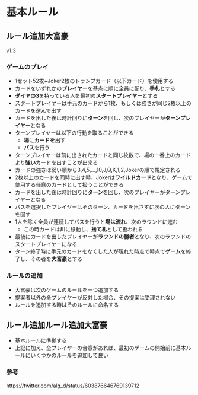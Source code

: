 # 基本ルール
## ルール追加大富豪
v1.3

### ゲームのプレイ
* 1セット52枚+Joker2枚のトランプカード（以下カード）を使用する
* カードをいずれかの**プレイヤー**を基点に順に全員に配り、**手札**とする
* **ダイヤの3**を持っている人を最初の**スタートプレイヤー**とする
* スタートプレイヤーは手元のカードから1枚、もしくは強さが同じ2枚以上のカードを選んで出す
* カードを出した後は時計回りに**ターン**を回し、次のプレイヤーが**ターンプレイヤー**となる
* ターンプレイヤーは以下の行動を取ることができる
  * **場**に**カードを出す**
  * **パス**を行う
* ターンプレイヤーは前に出されたカードと同じ枚数で、場の一番上のカードより**強い**カードを出すことが出来る
* カードの強さは弱い順から3,4,5,...,10,J,Q,K,1,2,Jokerの順で規定される
* 2枚以上のカードを同時に出す時、Jokerは**ワイルドカード**となり、ゲームで使用する任意のカードとして扱うことができる
* カードを出した後は時計回りに**ターン**を回し、次のプレイヤーがターンプレイヤーとなる
* パスを選択したプレイヤーはそのターン、カードを出さずに次の人にターンを回す
* 1人を除く全員が連続してパスを行うと**場は流れ**、次のラウンドに進む
  * この時カードは**川**に移動し、**捨て札**として扱われる
* 最後にカードを出したプレイヤーが**ラウンドの勝者**となり、次のラウンドのスタートプレイヤーになる
* ターン終了時に手元のカードをなくした人が現れた時点で時点で**ゲーム**を終了し、その者を**大富豪**とする

### ルールの追加
* 大富豪は次のゲームのルールを一つ追加する
* 提案者以外の全プレイヤーが反対した場合、その提案は受理されない
* ルールを追加する時はそのルールに命名する

## ルール追加ルール追加大富豪
* 基本ルールに準拠する
* 上記に加え、全プレイヤーの合意があれば、最初のゲームの開始前に基本ルールにいくつかのルールを追加して良い

### 参考
https://twitter.com/alg_d/status/603876646769139712
